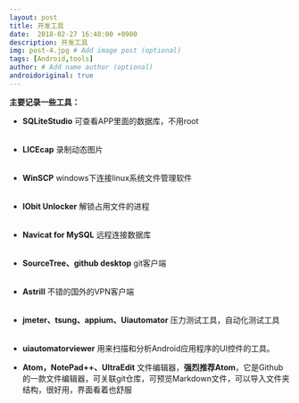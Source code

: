 ```yaml
---
layout: post
title: 开发工具
date:  2018-02-27 16:40:00 +0900  
description: 开发工具
img: post-4.jpg # Add image post (optional)
tags: [Android,tools]
author: # Add name author (optional)
androidoriginal: true
---
```


**主要记录一些工具：**
<br>


- **SQLiteStudio**	可查看APP里面的数据库，不用root
<br><br>
- **LICEcap**	录制动态图片
<br><br>
- **WinSCP**	windows下连接linux系统文件管理软件
<br><br>
- **IObit Unlocker**	解锁占用文件的进程
<br><br>
- **Navicat for MySQL**	远程连接数据库
<br><br>
- **SourceTree、github desktop**	git客户端
<br><br>
- **Astrill**	不错的国外的VPN客户端
<br><br>
- **jmeter、tsung、appium、Uiautomator**	压力测试工具，自动化测试工具
<br><br>
- **uiautomatorviewer**	用来扫描和分析Android应用程序的UI控件的工具。

- **Atom，NotePad++、UltraEdit** 文件编辑器，**强烈推荐Atom**，它是Github的一款文件编辑器，可关联git仓库，可预览Markdown文件，可以导入文件夹结构，很好用，界面看着也舒服
